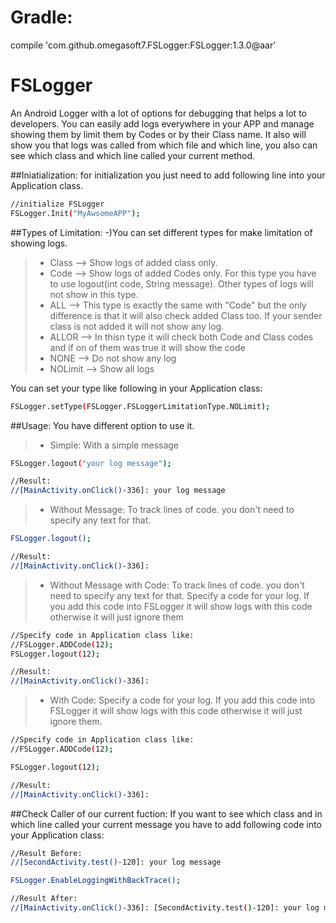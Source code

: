 # Gradle:

compile 'com.github.omegasoft7.FSLogger:FSLogger:1.3.0@aar'


# FSLogger

An Android Logger with a lot of options for debugging that helps a lot to developers.
You can easily add logs everywhere in your APP and manage showing them by limit them by Codes or by their Class name. It also will show you that logs was called from which file and which line, you also can see which class and which line called your current method.

##Iniatialization:
for initialization you just need to add following line into your Application class.

```sh
//initialize FSLogger
FSLogger.Init("MyAwsomeAPP");
```

##Types of Limitation:
-)You can set different types for make limitation of showing logs.
>- Class --> Show logs of added class only.
>- Code --> Show logs of added Codes only. For this type you have to use logout(int code, String message). Other types of logs will not show in this type.
>- ALL --> This type is exactly the same with "Code" but the only difference is that it will also check added Class too. If your sender class is not added it will not show any log.
>- ALLOR --> In thisn type it will check both Code and Class codes and if on of them was true it will show the code
>- NONE --> Do not show any log
>- NOLimit --> Show all logs

You can set your type like following in your Application class:
```sh
FSLogger.setType(FSLogger.FSLoggerLimitationType.NOLimit);
```

##Usage:
You have different option to use it.
>- Simple: With a simple message

```sh
FSLogger.logout("your log message");

//Result:
//[MainActivity.onClick()-336]: your log message
```

>- Without Message: To track lines of code. you don't need to specify any text for that.

```sh
FSLogger.logout();

//Result:
//[MainActivity.onClick()-336]:
```

>- Without Message with Code: To track lines of code. you don't need to specify any text for that. Specify a code for your log. If you add this code into FSLogger it will show logs with this code otherwise it will just ignore them

```sh
//Specify code in Application class like:
//FSLogger.ADDCode(12);
FSLogger.logout(12);

//Result:
//[MainActivity.onClick()-336]:
```

>- With Code: Specify a code for your log. If you add this code into FSLogger it will show logs with this code otherwise it will just ignore them.

```sh
//Specify code in Application class like:
//FSLogger.ADDCode(12);

FSLogger.logout(12);

//Result:
//[MainActivity.onClick()-336]:
```

##Check Caller of our current fuction:
If you want to see which class and in which line called your current message you have to add following code into your Application class:

```sh
//Result Before:
//[SecondActivity.test()-120]: your log message

FSLogger.EnableLoggingWithBackTrace();

//Result After:
//[MainActivity.onClick()-336]: [SecondActivity.test()-120]: your log message
```

